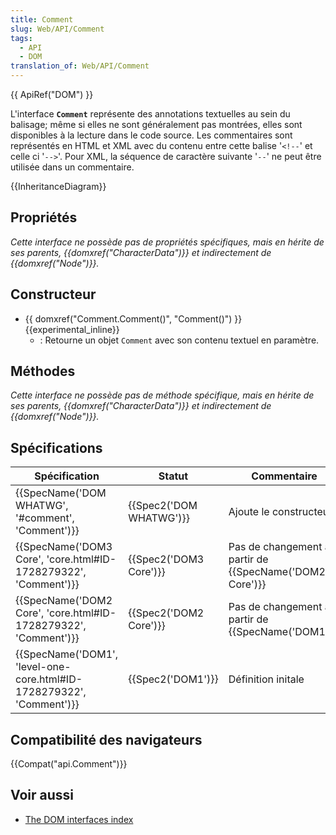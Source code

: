 ```yaml
---
title: Comment
slug: Web/API/Comment
tags:
  - API
  - DOM
translation_of: Web/API/Comment
---
```

{{ ApiRef("DOM") }}

L'interface **`Comment`** représente des annotations textuelles au sein du balisage; même si elles ne sont généralement pas montrées, elles sont disponibles à la lecture dans le code source. Les commentaires sont représentés en HTML et XML avec du contenu entre cette balise '`<!--`' et celle ci '`-->`'. Pour XML, la séquence de caractère suivante '`--`' ne peut être utilisée dans un commentaire.

{{InheritanceDiagram}}

## Propriétés

_Cette interface ne possède pas de propriétés spécifiques, mais en hérite de ses parents, {{domxref("CharacterData")}} et indirectement de {{domxref("Node")}}._

## Constructeur

- {{ domxref("Comment.Comment()", "Comment()") }} {{experimental_inline}}
  - : Retourne un objet `Comment` avec son contenu textuel en paramètre.

## Méthodes

_Cette interface ne possède pas de méthode spécifique, mais en hérite de ses parents, {{domxref("CharacterData")}} et indirectement de {{domxref("Node")}}._

## Spécifications

| Spécification                                                                                | Statut                           | Commentaire                                                    |
| -------------------------------------------------------------------------------------------- | -------------------------------- | -------------------------------------------------------------- |
| {{SpecName('DOM WHATWG', '#comment', 'Comment')}}                             | {{Spec2('DOM WHATWG')}} | Ajoute le constructeur.                                        |
| {{SpecName('DOM3 Core', 'core.html#ID-1728279322', 'Comment')}}         | {{Spec2('DOM3 Core')}}     | Pas de changement à partir de {{SpecName('DOM2 Core')}} |
| {{SpecName('DOM2 Core', 'core.html#ID-1728279322', 'Comment')}}         | {{Spec2('DOM2 Core')}}     | Pas de changement à partir de {{SpecName('DOM1')}}     |
| {{SpecName('DOM1', 'level-one-core.html#ID-1728279322', 'Comment')}} | {{Spec2('DOM1')}}         | Définition initale                                             |

## Compatibilité des navigateurs

{{Compat("api.Comment")}}

## Voir aussi

- [The DOM interfaces index](/fr/docs/DOM/DOM_Reference)
